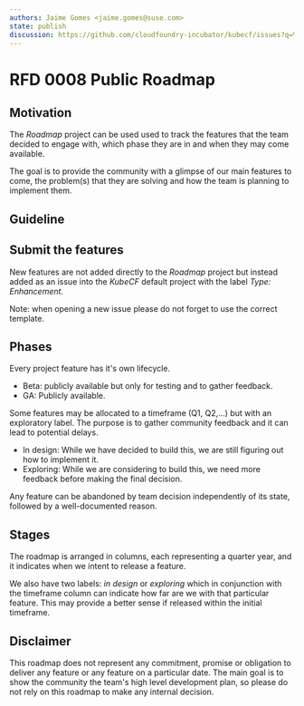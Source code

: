 ```yaml
---
authors: Jaime Gomes <jaime.gomes@suse.com>
state: publish
discussion: https://github.com/cloudfoundry-incubator/kubecf/issues?q=%22RFD+8%22+
---
```


# RFD 0008 Public Roadmap

## Motivation

The *Roadmap* project can be used used to track the features that the team decided to engage with,
which phase they are in and when they may come available.

The goal is to provide the community with a glimpse of our main features to come, the problem(s)
that they are solving and how the team is planning to implement them.

## Guideline

## Submit the features

New features are not added directly to the *Roadmap* project but instead added as an issue into the
*KubeCF* default project with the label *Type: Enhancement*.

Note: when opening a new issue please do not forget to use the correct template.

## Phases

Every project feature has it's own lifecycle.

* Beta: publicly available but only for testing and to gather feedback.
* GA: Publicly available.

Some features may be allocated to a timeframe (Q1, Q2,...) but with an exploratory label.
The purpose is to gather community feedback and it can lead to potential delays.

* In design: While we have decided to build this, we are still figuring out how to implement it.
* Exploring: While we are considering to build this, we need more feedback before making the final decision.

Any feature can be abandoned by team decision independently of its state, followed by a
well-documented reason.

## Stages

The roadmap is arranged in columns, each representing a quarter year, and it indicates when we
intent to release a feature.

We also have two labels: *in design* or *exploring* which in conjunction with the timeframe column
can indicate how far are we with that particular feature. This may provide a better sense if
released within the initial timeframe.

## Disclaimer

This roadmap does not represent any commitment, promise or obligation to deliver any feature or any
feature on a particular date. The main goal is to show the community the team's high level development
plan, so please do not rely on this roadmap to make any internal decision.
